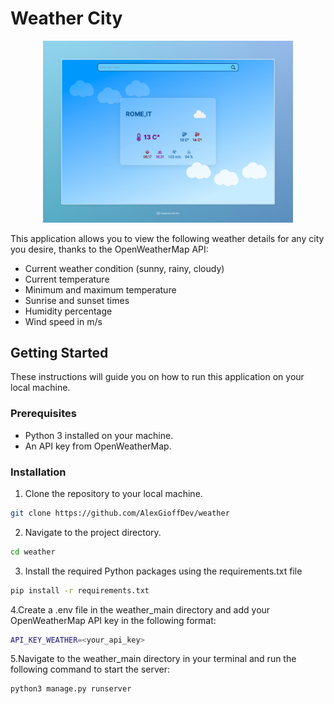 # Weather City
<p align="center">
  <img src="screenshots/pc.jpeg" alt="mobile device" width="400" />
</p>

This application allows you to view the following weather details for any city you desire, thanks to the OpenWeatherMap API:

- Current weather condition (sunny, rainy, cloudy)
- Current temperature
- Minimum and maximum temperature
- Sunrise and sunset times
- Humidity percentage
- Wind speed in m/s

## Getting Started

These instructions will guide you on how to run this application on your local machine.

### Prerequisites

- Python 3 installed on your machine.
- An API key from OpenWeatherMap.

### Installation

1. Clone the repository to your local machine.

```bash
git clone https://github.com/AlexGioffDev/weather
```

2. Navigate to the project directory.
```bash
cd weather
```

3. Install the required Python packages using the requirements.txt file
```bash
pip install -r requirements.txt
```

4.Create a .env file in the weather_main directory and add your OpenWeatherMap API key in the following format:
```bash
API_KEY_WEATHER=<your_api_key>
```

5.Navigate to the weather_main directory in your terminal and run the following command to start the server:
```bash
python3 manage.py runserver
```
